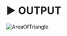 # :arrow_forward: OUTPUT 
![AreaOfTriangle](https://user-images.githubusercontent.com/41688158/163198934-84b519c1-e9cf-489b-806d-6b84e1a39289.png)
